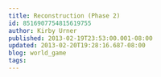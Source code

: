 ```yaml
---
title: Reconstruction (Phase 2)
id: 8516907754815619755
author: Kirby Urner
published: 2013-02-19T23:53:00.001-08:00
updated: 2013-02-20T19:28:16.687-08:00
blog: world_game
tags: 
---
```


